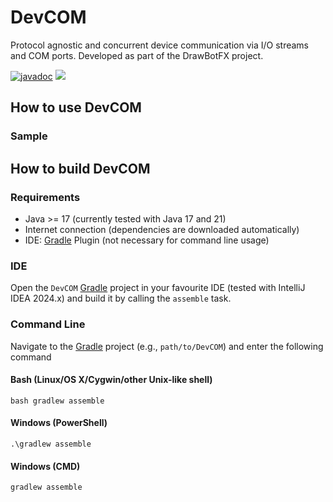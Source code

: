 # DevCOM
Protocol agnostic and concurrent device communication via I/O streams and COM ports. Developed as part of the DrawBotFX project.

[![javadoc](https://javadoc.io/badge2/eu.mihosoft.devcom/devcom/javadoc.svg)](https://javadoc.io/doc/eu.mihosoft.devcom/devcom) [![](https://jitpack.io/v/miho/DevCOM.svg)](https://jitpack.io/#miho/DevCOM)

## How to use DevCOM

### Sample 


## How to build DevCOM

### Requirements

- Java >= 17 (currently tested with Java 17 and 21)
- Internet connection (dependencies are downloaded automatically)
- IDE: [Gradle](http://www.gradle.org/) Plugin (not necessary for command line usage)

### IDE

Open the `DevCOM` [Gradle](http://www.gradle.org/) project in your favourite IDE (tested with IntelliJ IDEA 2024.x) and build it
by calling the `assemble` task.

### Command Line

Navigate to the [Gradle](http://www.gradle.org/) project (e.g., `path/to/DevCOM`) and enter the following command

#### Bash (Linux/OS X/Cygwin/other Unix-like shell)

    bash gradlew assemble

#### Windows (PowerShell)

    .\gradlew assemble

#### Windows (CMD)

    gradlew assemble
